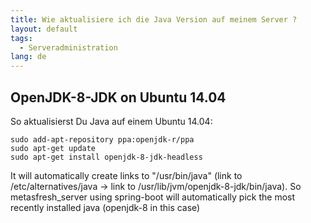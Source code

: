 ```yaml
---
title: Wie aktualisiere ich die Java Version auf meinem Server ?
layout: default
tags:
  - Serveradministration
lang: de
---
```


## OpenJDK-8-JDK on Ubuntu 14.04
So aktualisierst Du Java auf einem Ubuntu 14.04:

```
sudo add-apt-repository ppa:openjdk-r/ppa
sudo apt-get update
sudo apt-get install openjdk-8-jdk-headless
```

It will automatically create links to "/usr/bin/java" (link to /etc/alternatives/java -> link to /usr/lib/jvm/openjdk-8-jdk/bin/java). 
So metasfresh_server using spring-boot will automatically pick the most recently installed java (openjdk-8 in this case)

